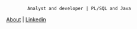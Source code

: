 			Analyst and developer | PL/SQL and Java
[About](https://devnicius.online/about) | [Linkedin](https://www.linkedin.com/in/vin%C3%ADcius-silva-76b2991b4)
